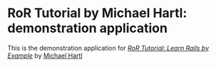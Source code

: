 # RoR Tutorial by Michael Hartl: demonstration application

This is the demonstration application for [*RoR Tutorial: Learn Rails by Example*](http://railstutorial.org) by [Michael Hartl](http:michaelhartl.com)